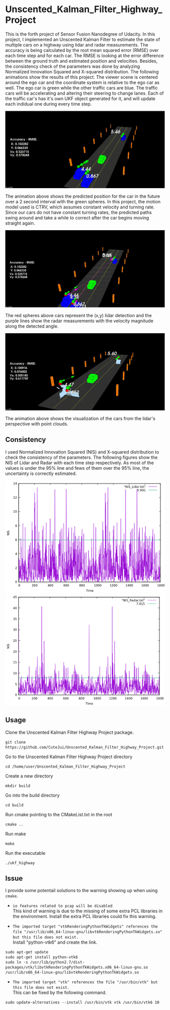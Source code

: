 # Unscented_Kalman_Filter_Highway_Project
This is the forth project of Sensor Fusion Nanodegree of Udacity. In this project, I implemented an Unscented Kalman Filter to estimate the state of multiple cars on a highway using lidar and radar measurements. The accuracy is being calculated by the root mean squared error (RMSE) over each time step and for each car. The RMSE is looking at the error difference between the ground truth and estimated position and velocities. Besides, the consistency check of the parameters was done by analyzing Normalized Innovation Squared and X-squared distribution. The following animations show the results of this project. The viewer scene is centered around the ego car and the coordinate system is relative to the ego car as well. The ego car is green while the other traffic cars are blue. The traffic cars will be accelerating and altering their steering to change lanes. Each of the traffic car's has it's own UKF object generated for it, and will update each indidual one during every time step.

<img src="readme_resource/highway_1.gif">

The animation above shows the predicted position for the car in the future over a 2 second interval with the green spheres. In this project, the motion model used is CTRV, which assumes constant velocity and turning rate. Since our cars do not have constant turning rates, the predicted paths swing around and take a while to correct after the car begins moving straight again.

<img src="readme_resource/highway_2.gif">

The red spheres above cars represent the (x,y) lidar detection and the purple lines show the radar measurements with the velocity magnitude along the detected angle.

<img src="readme_resource/highway_3.gif">

The animation above shows the visualization of the cars from the lidar's perspective with point clouds.

## Consistency
I used Normalized Innovation Squared (NIS) and X-squared distribution to check the consistency of the parameters. The following figures show the NIS of Lidar and Radar with each time step respectively. As most of the values is under the 95% line and fews of them over the 95% line, the uncertainty is correctly estimated.

<img src="readme_resource/NIS_Lidar.png">
<img src="readme_resource/NIS_Radar.png">


## Usage
Clone the Unscented Kalman Filter Highway Project package.
```
git clone https://github.com/CuteJui/Unscented_Kalman_Filter_Highway_Project.git
```
Go to the Unscented Kalman Filter Highway Project directory
```
cd /home/user/Unscented_Kalman_Filter_Highway_Project
```
Create a new directory
```
mkdir build
```
Go into the build directory
```
cd build
```
Run cmake pointing to the CMakeList.txt in the root
```
cmake ..
```
Run make
```
make
```
Run the executable
```
./ukf_highway
```

## Issue
I provide some potentail solutions to the warning showing up when using `cmake`.
- `io features related to pcap will be disabled` \
This kind of warning is due to the missing of some extra PCL libraries in the environment. Install the extra PCL libraries could fix this warning.

- `The imported target "vtkRenderingPythonTkWidgets" references the file "/usr/lib/x86_64-linux-gnu/libvtkRenderingPythonTkWidgets.so" but this file does not exist.` \
Install "python-vtk6" and create the link.
```
sudo apt-get update
sudo apt-get install python-vtk6
sudo ln -s /usr/lib/python2.7/dist-packages/vtk/libvtkRenderingPythonTkWidgets.x86_64-linux-gnu.so /usr/lib/x86_64-linux-gnu/libvtkRenderingPythonTkWidgets.so
```

- `The imported target "vtk" references the file "/usr/bin/vtk" but this file does not exist.` \
This can be fixed by the following command.
```
sudo update-alternatives --install /usr/bin/vtk vtk /usr/bin/vtk6 10
```
